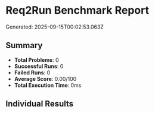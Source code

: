 # Req2Run Benchmark Report

Generated: 2025-09-15T00:02:53.063Z

## Summary
- **Total Problems**: 0
- **Successful Runs**: 0
- **Failed Runs**: 0
- **Average Score**: 0.00/100
- **Total Execution Time**: 0ms

## Individual Results

